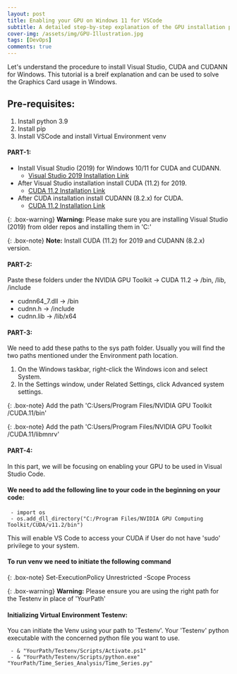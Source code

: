 ```yaml
---
layout: post
title: Enabling your GPU on Windows 11 for VSCode 
subtitle: A detailed step-by-step explanation of the GPU installation process for VSCode.
cover-img: /assets/img/GPU-Illustration.jpg
tags: [DevOps]
comments: true
---
```


Let's understand the procedure to install Visual Studio, CUDA and CUDANN for Windows. This tutorial is a breif explanation and can be used to solve the Graphics Card usage in Windows.

## Pre-requisites:
1. Install python 3.9
2. Install pip 
3. Install VSCode and install Virtual Environment venv

#### PART-1: 
- Install Visual Studio (2019) for Windows 10/11 for CUDA and CUDANN.
  - [Visual Studio 2019 Installation Link](https://visualstudio.microsoft.com/vs/older-downloads/)
- After Visual Studio installation install CUDA (11.2) for 2019.
  - [CUDA 11.2 Installation Link](https://developer.nvidia.com/cuda-11.2.0-download-archive)
- After CUDA installation install CUDANN (8.2.x) for CUDA.
  - [CUDA 11.2 Installation Link](https://developer.nvidia.com/rdp/cudnn-archive)

{: .box-warning}
**Warning:** Please make sure you are installing Visual Studio (2019) from older repos and installing them in 'C:'

 {: .box-note}
**Note:** Install CUDA (11.2) for 2019 and CUDANN (8.2.x) version.

#### PART-2:
Paste these folders under the NVIDIA GPU Toolkit -> CUDA 11.2 -> /bin, /lib, /include
  - cudnn64_7.dll -> /bin
  - cudnn.h -> /include
  - cudnn.lib -> /lib/x64

#### PART-3:

 We need to add these paths to the sys path folder.
 Usually you will find the two paths mentioned under the Environment path location.

 1. On the Windows taskbar, right-click the Windows icon and select System.
 2. In the Settings window, under Related Settings, click Advanced system settings.
 
 {: .box-note}
 Add the path 'C:Users/Program Files/NVIDIA GPU Toolkit /CUDA.11/bin'

{: .box-note}
Add the path 'C:Users/Program Files/NVIDIA GPU Toolkit /CUDA.11/libmnrv'

#### PART-4:

In this part, we will be focusing on enabling your GPU to be used in Visual Studio Code.

#### We need to add the following line to your code in the beginning on your code:
~~~
 - import os 
 - os.add_dll_directory("C:/Program Files/NVIDIA GPU Computing Toolkit/CUDA/v11.2/bin")
~~~ 

This will enable VS Code to access your CUDA if User do not have 'sudo' privilege to your system.

#### To run venv we need to initiate the following command

{: .box-note}
Set-ExecutionPolicy Unrestricted -Scope Process

{: .box-warning}
**Warning:** Please ensure you are using the right path for the Testenv in place of 'YourPath'

#### Initializing Virtual Environment Testenv:
You can initiate the Venv using your path to 'Testenv'. Your 'Testenv' python executable with the concerned python file you want to use.

~~~
 - & "YourPath/Testenv/Scripts/Activate.ps1"
 - & "YourPath/Testenv/Scripts/python.exe" "YourPath/Time_Series_Analysis/Time_Series.py"
~~~